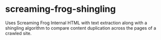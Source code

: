 # screaming-frog-shingling
Uses Screaming Frog Internal HTML with text extraction along with a shingling algorithm to compare content duplication across the pages of a crawled site. 
